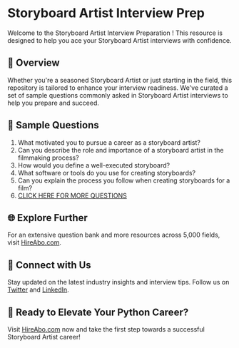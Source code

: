 # Storyboard Artist Interview Prep

Welcome to the Storyboard Artist Interview Preparation ! This resource is designed to help you ace your Storyboard Artist interviews with confidence.

## 🚀 Overview

Whether you're a seasoned Storyboard Artist or just starting in the field, this repository is tailored to enhance your interview readiness. We've curated a set of sample questions commonly asked in Storyboard Artist interviews to help you prepare and succeed.

## 📝 Sample Questions

1. What motivated you to pursue a career as a storyboard artist?
2. Can you describe the role and importance of a storyboard artist in the filmmaking process?
3. How would you define a well-executed storyboard?
4. What software or tools do you use for creating storyboards?
5. Can you explain the process you follow when creating storyboards for a film?
6. [CLICK HERE FOR MORE QUESTIONS](https://hireabo.com/job/16_2_5/Storyboard%20Artist)

## 🌐 Explore Further

For an extensive question bank and more resources across 5,000 fields, visit [HireAbo.com](https://www.hireabo.com).

## 📱 Connect with Us

Stay updated on the latest industry insights and interview tips. Follow us on [Twitter](https://twitter.com/hireabo) and [LinkedIn](https://www.linkedin.com/in/hire-abo-3609972a8/).

## 🚀 Ready to Elevate Your Python Career?

Visit [HireAbo.com](https://www.hireabo.com) now and take the first step towards a successful Storyboard Artist career!